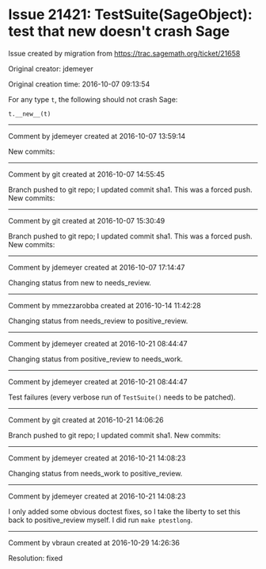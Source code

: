 # Issue 21421: TestSuite(SageObject): test that __new__ doesn't crash Sage

Issue created by migration from https://trac.sagemath.org/ticket/21658

Original creator: jdemeyer

Original creation time: 2016-10-07 09:13:54

For any type `t`, the following should not crash Sage:

```
t.__new__(t)
```



---

Comment by jdemeyer created at 2016-10-07 13:59:14

New commits:


---

Comment by git created at 2016-10-07 14:55:45

Branch pushed to git repo; I updated commit sha1. This was a forced push. New commits:


---

Comment by git created at 2016-10-07 15:30:49

Branch pushed to git repo; I updated commit sha1. This was a forced push. New commits:


---

Comment by jdemeyer created at 2016-10-07 17:14:47

Changing status from new to needs_review.


---

Comment by mmezzarobba created at 2016-10-14 11:42:28

Changing status from needs_review to positive_review.


---

Comment by jdemeyer created at 2016-10-21 08:44:47

Changing status from positive_review to needs_work.


---

Comment by jdemeyer created at 2016-10-21 08:44:47

Test failures (every verbose run of `TestSuite()` needs to be patched).


---

Comment by git created at 2016-10-21 14:06:26

Branch pushed to git repo; I updated commit sha1. New commits:


---

Comment by jdemeyer created at 2016-10-21 14:08:23

Changing status from needs_work to positive_review.


---

Comment by jdemeyer created at 2016-10-21 14:08:23

I only added some obvious doctest fixes, so I take the liberty to set this back to positive_review myself. I did run `make ptestlong`.


---

Comment by vbraun created at 2016-10-29 14:26:36

Resolution: fixed
